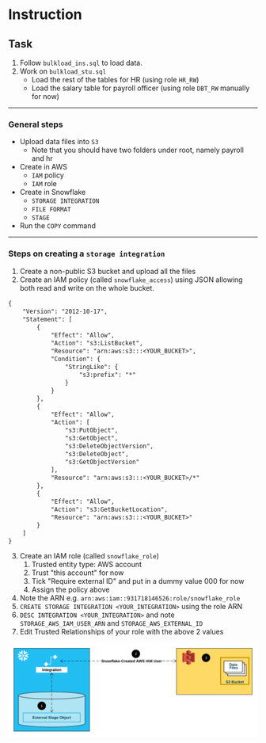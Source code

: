 # Instruction

## Task
1. Follow `bulkload_ins.sql` to load data.
2. Work on `bulkload_stu.sql` 
   - Load the rest of the tables for HR (using role `HR_RW`)
   - Load the salary table for payroll officer (using role `DBT_RW` manually for now)

---
### General steps
- Upload data files into `S3`
  - Note that you should have two folders under root, namely payroll and hr
- Create in AWS
  - `IAM` policy
  - `IAM` role
- Create in Snowflake
  - `STORAGE INTEGRATION`
  - `FILE FORMAT`
  - `STAGE`
- Run the `COPY` command

---

### Steps on creating a `storage integration`
1. Create a non-public S3 bucket and upload all the files
2. Create an IAM policy (called `snowflake_access`) using JSON allowing both read and write on the whole bucket.
```
{
    "Version": "2012-10-17",
    "Statement": [
        {
            "Effect": "Allow",
            "Action": "s3:ListBucket",
            "Resource": "arn:aws:s3:::<YOUR_BUCKET>",
            "Condition": {
                "StringLike": {
                    "s3:prefix": "*"
                }
            }
        },
        {
            "Effect": "Allow",
            "Action": [
                "s3:PutObject",
                "s3:GetObject",
                "s3:DeleteObjectVersion",
                "s3:DeleteObject",
                "s3:GetObjectVersion"
            ],
            "Resource": "arn:aws:s3:::<YOUR_BUCKET>/*"
        },
        {
            "Effect": "Allow",
            "Action": "s3:GetBucketLocation",
            "Resource": "arn:aws:s3:::<YOUR_BUCKET>"
        }
    ]
}
```
3. Create an IAM role (called `snowflake_role`)
   1. Trusted entity type: AWS account
   2. Trust "this account" for now
   3. Tick "Require external ID" and put in a dummy value 000 for now
   4. Assign the policy above
4. Note the ARN e.g. `arn:aws:iam::931718146526:role/snowflake_role`
5. `CREATE STORAGE INTEGRATION <YOUR_INTEGRATION>` using the role ARN
6. `DESC INTEGRATION <YOUR_INTEGRATION>` and note `STORAGE_AWS_IAM_USER_ARN` and `STORAGE_AWS_EXTERNAL_ID`
7. Edit Trusted Relationships of your role with the above 2 values

![](images/storage-integration-s3.png)